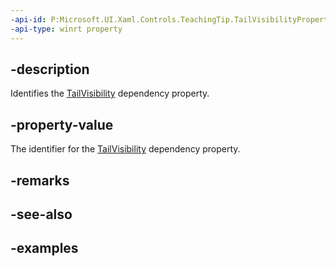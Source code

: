 ```yaml
---
-api-id: P:Microsoft.UI.Xaml.Controls.TeachingTip.TailVisibilityProperty
-api-type: winrt property
---
```


## -description

Identifies the [TailVisibility](teachingtip_tailvisibility.md) dependency property.

## -property-value

The identifier for the [TailVisibility](teachingtip_tailvisibility.md) dependency property.

## -remarks

## -see-also

## -examples

